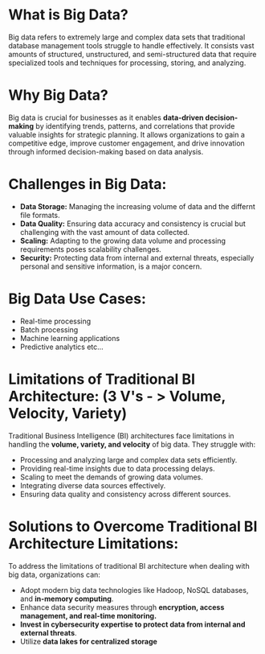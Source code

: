 # What is Big Data?

Big data refers to extremely large and complex data sets that traditional database management tools struggle to handle effectively. It consists vast amounts of structured, unstructured, and semi-structured data that require specialized tools and techniques for processing, storing, and analyzing.

# Why Big Data?
Big data is crucial for businesses as it enables **data-driven decision-making** by identifying trends, patterns, and correlations that provide valuable insights for strategic planning. It allows organizations to gain a competitive edge, improve customer engagement, and drive innovation through informed decision-making based on data analysis.

# Challenges in Big Data:
  - **Data Storage:** Managing the increasing volume of data and the differnt file formats.
  - **Data Quality:** Ensuring data accuracy and consistency is crucial but challenging with the vast amount of data collected.
  - **Scaling:** Adapting to the growing data volume and processing requirements poses scalability challenges.
  - **Security:** Protecting data from internal and external threats, especially personal and sensitive information, is a major concern.

# Big Data Use Cases:

  - Real-time processing
  - Batch processing
  - Machine learning applications
  - Predictive analytics etc...

# Limitations of Traditional BI Architecture: (3 V's - > Volume, Velocity, Variety)
Traditional Business Intelligence (BI) architectures face limitations in handling the **volume, variety, and velocity** of big data. They struggle with:
  - Processing and analyzing large and complex data sets efficiently.
  - Providing real-time insights due to data processing delays.
  - Scaling to meet the demands of growing data volumes.
  - Integrating diverse data sources effectively.
  - Ensuring data quality and consistency across different sources.

# Solutions to Overcome Traditional BI Architecture Limitations:
To address the limitations of traditional BI architecture when dealing with big data, organizations can:
  - Adopt modern big data technologies like Hadoop, NoSQL databases, and **in-memory computing**.
  - Enhance data security measures through **encryption, access management, and real-time monitoring.**
  - **Invest in cybersecurity expertise to protect data from internal and external threats**.
  - Utilize **data lakes for centralized storage** 
